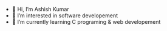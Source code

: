 - 👋 Hi, I’m Ashish Kumar
- 👀 I’m interested in software developement
- 🌱 I’m currently learning C programing & web developement
  

<!---
Ashish05032007/Ashish05032007 is a ✨ special ✨ repository because its `README.md` (this file) appears on your GitHub profile.
You can click the Preview link to take a look at your changes.
--->
